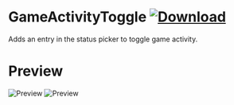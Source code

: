 # GameActivityToggle [![Download](https://media.wtf/31024660)](https://betterdiscord.net/ghdl?id=3515 "GameActivityToggle")
Adds an entry in the status picker to toggle game activity.

# Preview
![Preview](https://media.wtf/12141189)
![Preview](https://media.wtf/64166532)